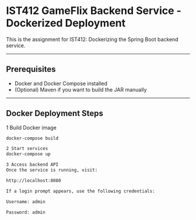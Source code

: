 # IST412 GameFlix Backend Service - Dockerized Deployment

This is the assignment for IST412: Dockerizing the Spring Boot backend service.

---

## Prerequisites

- Docker and Docker Compose installed
- (Optional) Maven if you want to build the JAR manually

---

## Docker Deployment Steps

1 Build Docker image
```bash
docker-compose build

2 Start services
docker-compose up

3 Access backend API
Once the service is running, visit:

http://localhost:8080

If a login prompt appears, use the following credentials:

Username: admin

Password: admin
